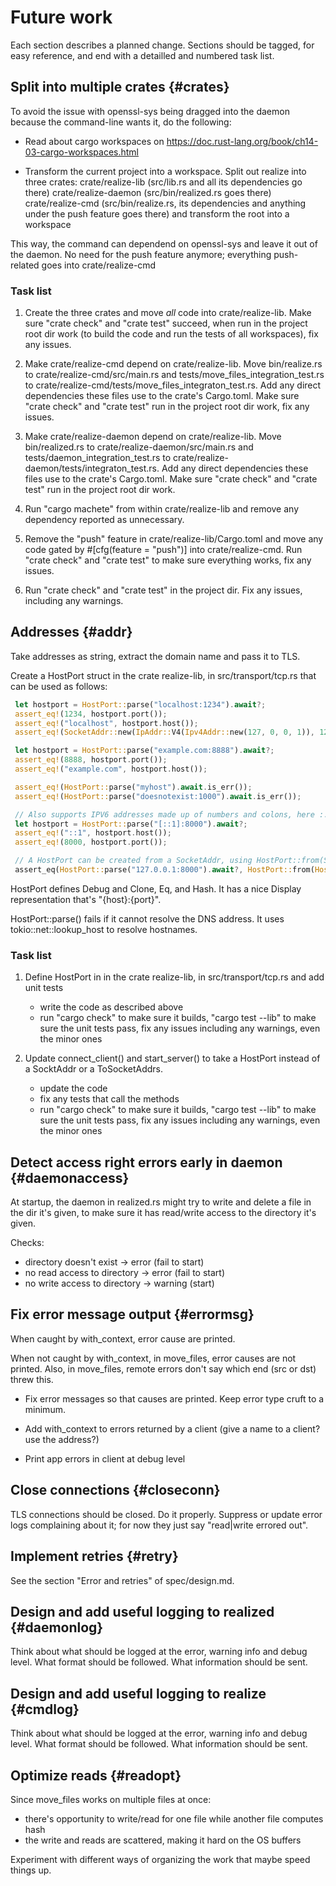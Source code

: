 # Future work

Each section describes a planned change. Sections should be tagged,
for easy reference, and end with a detailled and numbered task list.

## Split into multiple crates {#crates}

To avoid the issue with openssl-sys being dragged into the daemon because
the command-line wants it, do the following:

- Read about cargo workspaces on
   https://doc.rust-lang.org/book/ch14-03-cargo-workspaces.html

- Transform the current project into a workspace. Split out realize
 into three crates: crate/realize-lib (src/lib.rs and all its
 dependencies go there) crate/realize-daemon (src/bin/realized.rs goes
 there) crate/realize-cmd (src/bin/realize.rs, its dependencies and
 anything under the push feature goes there) and transform the root
 into a workspace

This way, the command can dependend on openssl-sys and leave it out of
the daemon. No need for the push feature anymore; everything push-related goes into crate/realize-cmd

### Task list

1. Create the three crates and move *all* code into crate/realize-lib.
   Make sure "crate check" and "crate test" succeed, when run in the
   project root dir work (to build the code and run the tests of all
   workspaces), fix any issues.

3. Make crate/realize-cmd depend on crate/realize-lib. Move
   bin/realize.rs to crate/realize-cmd/src/main.rs and
   tests/move_files_integration_test.rs to
   crate/realize-cmd/tests/move_files_integraton_test.rs. Add any
   direct dependencies these files use to the crate's Cargo.toml. Make
   sure "crate check" and "crate test" run in the project root dir
   work, fix any issues.

4. Make crate/realize-daemon depend on crate/realize-lib. Move
   bin/realized.rs to crate/realize-daemon/src/main.rs and
   tests/daemon_integration_test.rs to
   crate/realize-daemon/tests/integraton_test.rs. Add any direct
   dependencies these files use to the crate's Cargo.toml. Make sure
   "crate check" and "crate test" run in the project root dir work.

5. Run "cargo machete" from within crate/realize-lib and remove
   any dependency reported as unnecessary.

6. Remove the "push" feature in crate/realize-lib/Cargo.toml and move
   any code gated by #[cfg(feature = "push")] into crate/realize-cmd.
   Run "crate check" and "crate test" to make sure everything works,
   fix any issues.

7. Run "crate check" and "crate test" in the project dir. Fix any
   issues, including any warnings.

## Addresses {#addr}

Take addresses as string, extract the domain name and pass it to TLS.

Create a HostPort struct in the crate realize-lib, in
src/transport/tcp.rs that can be used as follows:

```rust
 let hostport = HostPort::parse("localhost:1234").await?;
 assert_eq!(1234, hostport.port());
 assert_eq!("localhost", hostport.host());
 assert_eq!(SocketAddr::new(IpAddr::V4(Ipv4Addr::new(127, 0, 0, 1)), 1234), hostport.addr());

 let hostport = HostPort::parse("example.com:8888").await?;
 assert_eq!(8888, hostport.port());
 assert_eq!("example.com", hostport.host());

 assert_eq!(HostPort::parse("myhost").await.is_err());
 assert_eq!(HostPort::parse("doesnotexist:1000").await.is_err());

 // Also supports IPV6 addresses made up of numbers and colons, here ::1 for IPV6 localhost.
 let hostport = HostPort::parse("[::1]:8000").await?;
 assert_eq!("::1", hostport.host());
 assert_eq!(8000, hostport.port());

 // A HostPort can be created from a SocketAddr, using HostPort::from(SocketAddr) (implements the trait From<SocketAddr>)
 assert_eq(HostPort::parse("127.0.0.1:8000").await?, HostPort::from(HostPort::parse("127.0.0.1:8000").await?.addr()))
```

HostPort defines Debug and Clone, Eq, and Hash. It has a nice Display
representation that's "{host}:{port}".

HostPort::parse() fails if it cannot resolve the DNS address. It uses
tokio::net::lookup_host to resolve hostnames.

### Task list

1. Define HostPort in in the crate realize-lib, in src/transport/tcp.rs
   and add unit tests

   - write the code as described above
   - run "cargo check" to make sure it builds, "cargo test --lib" to make sure the unit tests pass, fix any issues including any warnings, even the minor ones

2. Update connect_client() and start_server() to take a HostPort instead of a SocktAddr or a ToSocketAddrs.
   - update the code
   - fix any tests that call the methods
   - run "cargo check" to make sure it builds, "cargo test --lib" to make sure the unit tests pass, fix any issues including any warnings, even the minor ones


## Detect access right errors early in daemon {#daemonaccess}

At startup, the daemon in realized.rs might try to write and delete a
file in the dir it's given, to make sure it has read/write access to
the directory it's given.

Checks:
- directory doesn't exist -> error (fail to start)
- no read access to directory -> error (fail to start)
- no write access to directory -> warning (start)

## Fix error message output {#errormsg}

When caught by with_context, error cause are printed.

When not caught by with_context, in move_files, error causes are not
printed. Also, in move_files, remote errors don't say which end (src
or dst) threw this.

- Fix error messages so that causes are printed. Keep error type cruft
  to a minimum.

- Add with_context to errors returned by a client (give a name to a
  client? use the address?)

- Print app errors in client at debug level

## Close connections {#closeconn}

TLS connections should be closed. Do it properly. Suppress or update
error logs complaining about it; for now they just say "read|write
errored out".

## Implement retries {#retry}

See the section "Error and retries" of spec/design.md.

## Design and add useful logging to realized {#daemonlog}

Think about what should be logged at the error, warning info and debug
level. What format should be followed. What information should be
sent.

## Design and add useful logging to realize {#cmdlog}

Think about what should be logged at the error, warning info and debug
level. What format should be followed. What information should be
sent.

## Optimize reads {#readopt}

Since move_files works on multiple files at once:
 - there's opportunity to write/read for one file while another file computes hash
 - the write and reads are scattered, making it hard on the OS buffers

Experiment with different ways of organizing the work that maybe speed
things up.
